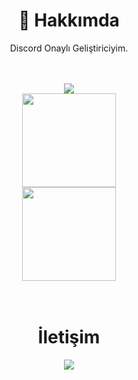 <div align="center">
  <h1>🍻 Hakkımda</h1>
  <p>Discord Onaylı Geliştiriciyim.</p>
  <br>
  <br>

<div align="center">
   <a href="https://discord.com/users/833625345587413002" target="_blank">
      <img src="https://lanyard-profile-readme.vercel.app/api/833625345587413002">
   </a>

<div align = "center">
<img src = "https://github-readme-stats.vercel.app/api?username=Cheesey-dev&show_icons=true&theme=tokyonight" width = "% 100" height = "150px" />
  <br>
<img src = "https://github-readme-stats.vercel.app/api/top-langs/?username=Cheesey-dev&layout=compact&theme=tokyonight" width = "% 100" height = "150px"  />
  <br> 
</div>
<br><br>
  <h1>İletişim</h1>
  <a href="https://discord.com/users/833625345587413002" target="_blank"><img src="https://shields.io/badge/uğur-111111.svg?&style=for-the-badge&logo=discord"></a>
</div>
